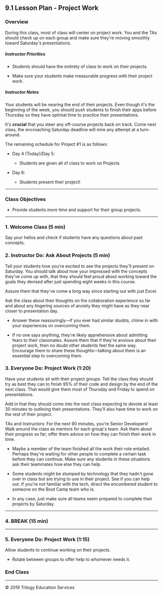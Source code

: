 ## 9.1 Lesson Plan - Project Work

### Overview

During this class, most of class will center on project work. You and the TAs should check up on each group and make sure they're moving smoothly toward Saturday's presentations.

##### Instructor Priorities

* Students should have the entirety of class to work on their projects.

* Make sure your students make measurable progress with their project work.

##### Instructor Notes

Your students will be nearing the end of their projects. Even though it's the beginning of the week, you should push students to finish their apps before Thursday so they have optimal time to practice their presentations.

It's **crucial** that you steer any off-course projects back on track. Come next class, the encroaching Saturday deadline will mire any attempt at a turn-around.

The remaining schedule for Project #1 is as follows:

* Day 4 (Today)/Day 5:

  * Students are given all of class to work on Projects

* Day 6:

  * Students present their project!

- - -

### Class Objectives

* Provide students more time and support for their group projects.

- - -

### 1. Welcome Class (5 min)

Say your hellos and check if students have any questions about past concepts.

### 2. Instructor Do: Ask About Projects (5 min)

Tell your students how you're excited to see the projects they'll present on Saturday. You should talk about how your impressed with the concepts they've come up with, that they should feel proud about working toward the goals they devised after just spending eight weeks in this course.

Assure them that they've come a long way since starting out with just Excel.

Ask the class about their thoughts on the collaboration experience so far and about any lingering sources of anxiety they might have as they near closer to presentation day.

* Answer these reassuringly—if you ever had similar doubts, chime in with your experiences on overcoming them.

* If no one says anything, they're likely apprehensive about admitting fears to their classmates. Assure them that if they're anxious about their project work, then no doubt other students feel the same way. Encourage them to share these thoughts—talking about them is an essential step to overcoming them.

### 3. Everyone Do: Project Work (1:20)

Have your students sit with their project groups. Tell the class they should try as best they can to finish 95% of their code and design by the end of the next class. That would give them most of Thursday and Friday to spend on presentations.

Add in that they should come into the next class expecting to devote at least 30 minutes to outlining their presentations. They'll also have time to work on the rest of their project.

TAs and Instructors: For the next 90 minutes, you're Senior Developers! Walk around the class as mentors for each group's team. Ask them about their progress so far; offer them advice on how they can finish their work in time.

* Maybe a member of the team finished all the work their role entailed. Perhaps they're waiting for other people to complete a certain task before they can continue. Make sure any students in these situations ask their teammates how else they can help.

* Some students might be stumped by technology that they hadn't gone over in class but are trying to use in their project. See if you can help out. If you're not familiar with the tech, direct the encumbered student to someone on the Boot Camp team who is.

* In any case, just make sure all teams seem prepared to complete their projects by Saturday.

- - -

### 4. BREAK (15 min)

- - -

### 5. Everyone Do: Project Work (1:15)

Allow students to continue working on their projects.

* Rotate between groups to offer help to whomever needs it.

### End Class

- - -

© 2019 Trilogy Education Services
